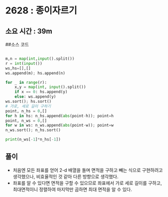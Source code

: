 # 2628 : 종이자르기
## 소요 시간 : 39m 

##소스 코드 
```python

m,n = map(int,input().split())
r = int(input())
ws,hs=[],[]
ws.append(m); hs.append(n)

for _ in range(r):
    x,y = map(int, input().split())
    if x == 0: hs.append(y)
    else: ws.append(y)
ws.sort(); hs.sort()
# 가로, 세로 길이 구하기
point, n_hs = 0,[]
for h in hs: n_hs.append(abs(point-h)); point=h
point, n_ws = 0,[]
for w in ws: n_ws.append(abs(point-w)); point=w
n_ws.sort(); n_hs.sort()

print(n_ws[-1]*n_hs[-1])


```
## 풀이
- 처음엔 모든 좌표를 얻어 2-d 배열을 돌며 면적을 구하고 빼는 식으로 구현하려고 생각했으나, 비효율적인 것 같아 다른 방향으로 생각했다. 
- 좌표를 알 수 있다면 면적을 구할 수 있으므로 좌표에서 가로 세로 길이를 구하고, 최대면적이니 정렬하여 마지막만 곱하면 최대 면적을 알 수 있다.
